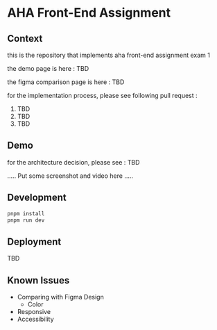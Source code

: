 # AHA Front-End Assignment

## Context

this is the repository that implements aha front-end assignment exam 1

the demo page is here : TBD

the figma comparison page is here : TBD

for the implementation process, please see following pull request :

1. TBD
2. TBD
3. TBD

## Demo

for the architecture decision, please see : TBD

..... Put some screenshot and video here .....

## Development

```bash
pnpm install
pnpm run dev
```

## Deployment

TBD

## Known Issues

- Comparing with Figma Design
  - Color
- Responsive
- Accessibility
